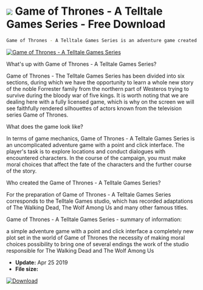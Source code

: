 # ![](https://cdn.softexe.net/static/icon/win.gif) Game of Thrones - A Telltale Games Series  - Free Download

```sh
Game of Thrones - A Telltale Games Series is an adventure game created on the basis of the bestselling series Game of Thrones displayed by the HBO station. The action is set in a world known for the saga of Songs of Ice and Fire by George RR Martin.
```
[![Game of Thrones - A Telltale Games Series](https://gallery.dpcdn.pl/imgc/Tools/90962/g_-_420x350_1.5_-_x4c00a169-5900-4759-902b-7fbce698baf7.jpg)](https://softexe.net/win/games-entertainment/adventure/game-of-thrones-a-telltale-games-series:hbea.html)

What's up with Game of Thrones - A Telltale Games Series?
 
 Game of Thrones - The Telltale Games Series has been divided into six sections, during which we have the opportunity to learn a whole new story of the noble Forrester family from the northern part of Westeros trying to survive during the bloody war of five kings. It is worth noting that we are dealing here with a fully licensed game, which is why on the screen we will see faithfully rendered silhouettes of actors known from the television series Game of Thrones.
 
 What does the game look like?
 
 In terms of game mechanics, Game of Thrones - A Telltale Games Series is an uncomplicated adventure game with a point and click interface. The player's task is to explore locations and conduct dialogues with encountered characters. In the course of the campaign, you must make moral choices that affect the fate of the characters and the further course of the story.
 
 Who created the Game of Thrones - A Telltale Games Series?
 
 For the preparation of Game of Thrones - A Telltale Games Series corresponds to the Telltale Games studio, which has recorded adaptations of The Walking Dead, The Wolf Among Us and many other famous titles.
 
 Game of Thrones - A Telltale Games Series - summary of information:
 
 a simple adventure game with a point and click interface
 a completely new plot set in the world of Game of Thrones
 the necessity of making moral choices
 possibility to bring one of several endings
 the work of the studio responsible for The Walking Dead and The Wolf Among Us


- **Update:** Apr 25 2019
- **File size:** 

[![Download](https://cdn.softexe.net/static/img/download.png)](https://softexe.net/win/games-entertainment/adventure/game-of-thrones-a-telltale-games-series:hbea.html)

